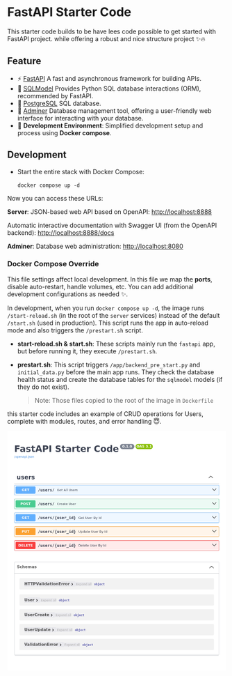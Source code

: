 # FastAPI Starter Code

This starter code builds to be have lees code possible to get started with FastAPI project. while offering a robust and nice structure project ✨🔥

## Feature

- ⚡ [FastAPI](https://fastapi.tiangolo.com) A fast and asynchronous framework for building APIs.
- 🧰 [SQLModel](https://sqlmodel.tiangolo.com) Provides Python SQL database interactions (ORM), recommended by FastAPI.
- 💾 [PostgreSQL](https://www.postgresql.org) SQL database.
- 💼 [Adminer](https://www.adminer.org/) Database management tool, offering a user-friendly web interface for interacting with your database.
- 🚀 **Development Environment**: Simplified development setup and process using **Docker compose**.

## Development

- Start the entire stack with Docker Compose:

  ```shell
  docker compose up -d
  ```

Now you can access these URLs:

**Server**: JSON-based web API based on OpenAPI: [http://localhost:8888](http://localhost:8888)

Automatic interactive documentation with Swagger UI (from the OpenAPI backend): [http://localhost:8888/docs](http://localhost:8888/docs)

**Adminer**: Database web administration: [http://localhost:8080](http://localhost:8080)

### Docker Compose Override

This file settings affect local development. In this file we map the **ports**, disable auto-restart, handle volumes, etc. You can add additional development configurations as needed ✨.

In development, when you run `docker compose up -d`, the image runs `/start-reload.sh` (in the root of the `server` services) instead of the default `/start.sh` (used in production). This script runs the app in auto-reload mode and also triggers the `/prestart.sh` script.

- **start-reload.sh & start.sh**: These scripts mainly run the `fastapi` app, but before running it, they execute `/prestart.sh`.

- **prestart.sh**: This script triggers `/app/backend_pre_start.py` and `initial_data.py` before the main app runs. They check the database health status and create the database tables for the `sqlmodel` models (if they do not exist).
  > Note: Those files copied to the root of the image in `Dockerfile`

this starter code includes an example of CRUD operations for Users, complete with modules, routes, and error handling 😇.

![image](./docs/image.png)

